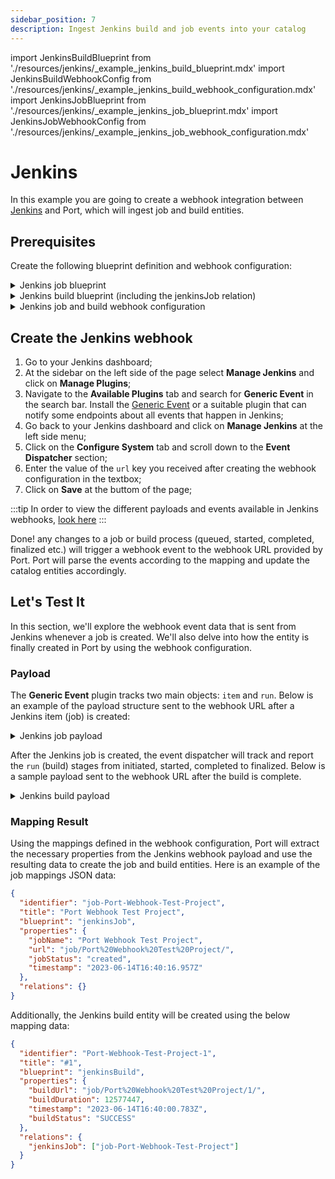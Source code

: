 ```yaml
---
sidebar_position: 7
description: Ingest Jenkins build and job events into your catalog
---
```


import JenkinsBuildBlueprint from './resources/jenkins/\_example_jenkins_build_blueprint.mdx'
import JenkinsBuildWebhookConfig from './resources/jenkins/\_example_jenkins_build_webhook_configuration.mdx'
import JenkinsJobBlueprint from './resources/jenkins/\_example_jenkins_job_blueprint.mdx'
import JenkinsJobWebhookConfig from './resources/jenkins/\_example_jenkins_job_webhook_configuration.mdx'

# Jenkins

In this example you are going to create a webhook integration between [Jenkins](https://www.jenkins.io/) and Port, which will ingest job and build entities.

## Prerequisites

Create the following blueprint definition and webhook configuration:

<details>
<summary>Jenkins job blueprint</summary>

<JenkinsJobBlueprint/>

</details>

<details>

<summary>Jenkins build blueprint (including the jenkinsJob relation)</summary>
<JenkinsBuildBlueprint/>

</details>

<details>

<summary>Jenkins job and build webhook configuration</summary>
<JenkinsBuildWebhookConfig/>

</details>

## Create the Jenkins webhook

1. Go to your Jenkins dashboard;
2. At the sidebar on the left side of the page select **Manage Jenkins** and click on **Manage Plugins**;
3. Navigate to the **Available Plugins** tab and search for **Generic Event** in the search bar. Install the [Generic Event](https://plugins.jenkins.io/generic-event/) or a suitable plugin that can notify some endpoints about all events that happen in Jenkins;
4. Go back to your Jenkins dashboard and click on **Manage Jenkins** at the left side menu;
5. Click on the **Configure System** tab and scroll down to the **Event Dispatcher** section;
6. Enter the value of the `url` key you received after creating the webhook configuration in the textbox;
7. Click on **Save** at the buttom of the page;

:::tip
In order to view the different payloads and events available in Jenkins webhooks, [look here](https://plugins.jenkins.io/generic-event/)
:::

Done! any changes to a job or build process (queued, started, completed, finalized etc.) will trigger a webhook event to the webhook URL provided by Port. Port will parse the events according to the mapping and update the catalog entities accordingly.

## Let's Test It

In this section, we'll explore the webhook event data that is sent from Jenkins whenever a job is created. We'll also delve into how the entity is finally created in Port by using the webhook configuration.

### Payload

The **Generic Event** plugin tracks two main objects: `item` and `run`. Below is an example of the payload structure sent to the webhook URL after a Jenkins item (job) is created:

<details>
<summary>Jenkins job payload</summary>

```json showLineNumbers
{
  "data": {
    "_class": "hudson.model.FreeStyleProject",
    "actions": [
      {},
      {},
      {
        "_class": "org.jenkinsci.plugins.displayurlapi.actions.JobDisplayAction"
      },
      {
        "_class": "com.cloudbees.plugins.credentials.ViewCredentialsAction"
      }
    ],
    "description": "None",
    "displayName": "Port Webhook Test Project",
    "displayNameOrNull": "None",
    "fullDisplayName": "Port Webhook Test Project",
    "fullName": "Port Webhook Test Project",
    "name": "Port Webhook Test Project",
    "buildable": true,
    "builds": [],
    "color": "notbuilt",
    "firstBuild": "None",
    "healthReport": [],
    "inQueue": false,
    "keepDependencies": false,
    "lastBuild": "None",
    "lastCompletedBuild": "None",
    "lastFailedBuild": "None",
    "lastStableBuild": "None",
    "lastSuccessfulBuild": "None",
    "lastUnstableBuild": "None",
    "lastUnsuccessfulBuild": "None",
    "nextBuildNumber": 1,
    "property": [],
    "queueItem": "None",
    "concurrentBuild": false,
    "disabled": false,
    "downstreamProjects": [],
    "labelExpression": "None",
    "scm": {
      "_class": "hudson.scm.NullSCM"
    },
    "upstreamProjects": []
  },
  "dataType": "hudson.model.FreeStyleProject",
  "id": "25185f88-92bc-499c-bfd1-5f17a297ce3a",
  "source": "",
  "time": "2023-06-14T16:14:37.915+0000",
  "type": "item.created",
  "url": "job/Port%20Webhook%20Test%20Project/"
}
```

</details>

After the Jenkins job is created, the event dispatcher will track and report the `run` (build) stages from initiated, started, completed to finalized. Below is a sample payload sent to the webhook URL after the build is complete.

<details>

<summary>Jenkins build payload </summary>

```json showLineNumbers
{
  "data": {
    "_class": "hudson.model.FreeStyleBuild",
    "actions": [
      {
        "_class": "hudson.model.CauseAction",
        "causes": [
          {
            "_class": "hudson.model.Cause$UserIdCause",
            "shortDescription": "Started by user Username",
            "userId": "admin",
            "userName": "Name"
          }
        ]
      },
      {},
      {
        "_class": "org.jenkinsci.plugins.displayurlapi.actions.RunDisplayAction"
      }
    ],
    "artifacts": [],
    "building": false,
    "description": "None",
    "displayName": "#1",
    "duration": 5774,
    "estimatedDuration": 5774,
    "executor": {},
    "fullDisplayName": "Port Webhook Test Project #1",
    "id": "1",
    "inProgress": true,
    "keepLog": false,
    "number": 1,
    "queueId": 9,
    "result": "SUCCESS",
    "timestamp": 1686759877596,
    "builtOn": "",
    "changeSet": {
      "_class": "hudson.scm.EmptyChangeLogSet",
      "items": [],
      "kind": "None"
    },
    "culprits": []
  },
  "dataType": "hudson.model.FreeStyleBuild",
  "id": "806dd823-f59b-4549-ae91-735d17127745",
  "source": "job/Port%20Webhook%20Test%20Project/",
  "time": "2023-06-14T16:24:43.433+0000",
  "type": "run.completed",
  "url": "job/Port%20Webhook%20Test%20Project/1/"
}
```

</details>

### Mapping Result

Using the mappings defined in the webhook configuration, Port will extract the necessary properties from the Jenkins webhook payload and use the resulting data to create the job and build entities. Here is an example of the job mappings JSON data:

```json showLineNumbers
{
  "identifier": "job-Port-Webhook-Test-Project",
  "title": "Port Webhook Test Project",
  "blueprint": "jenkinsJob",
  "properties": {
    "jobName": "Port Webhook Test Project",
    "url": "job/Port%20Webhook%20Test%20Project/",
    "jobStatus": "created",
    "timestamp": "2023-06-14T16:40:16.957Z"
  },
  "relations": {}
}
```

Additionally, the Jenkins build entity will be created using the below mapping data:

```json showLineNumbers
{
  "identifier": "Port-Webhook-Test-Project-1",
  "title": "#1",
  "blueprint": "jenkinsBuild",
  "properties": {
    "buildUrl": "job/Port%20Webhook%20Test%20Project/1/",
    "buildDuration": 12577447,
    "timestamp": "2023-06-14T16:40:00.783Z",
    "buildStatus": "SUCCESS"
  },
  "relations": {
    "jenkinsJob": ["job-Port-Webhook-Test-Project"]
  }
}
```
